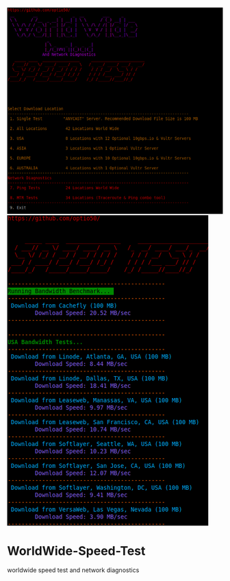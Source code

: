  ![ScreenShot](https://raw.githubusercontent.com/optio50/WorldWide-Speed-Test/main/Speed-Test-Screen.png?raw=true|alt=octocat)
  ![ScreenShot](https://raw.githubusercontent.com/optio50/WorldWide-Speed-Test/main/SpeedTest.png?raw=true|alt=octocat)
# WorldWide-Speed-Test
worldwide speed test and network diagnostics 
